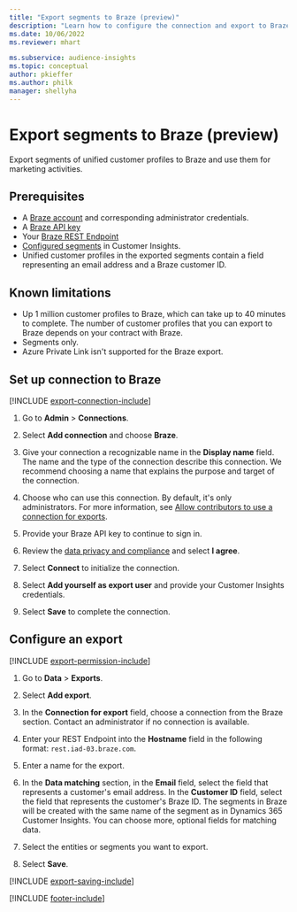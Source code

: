 ```yaml
---
title: "Export segments to Braze (preview)"
description: "Learn how to configure the connection and export to Braze."
ms.date: 10/06/2022
ms.reviewer: mhart

ms.subservice: audience-insights
ms.topic: conceptual
author: pkieffer
ms.author: philk
manager: shellyha
---
```


# Export segments to Braze (preview)

Export segments of unified customer profiles to Braze and use them for marketing activities.

## Prerequisites

- A [Braze account](https://www.braze.com/) and corresponding administrator credentials.
- A [Braze API key](https://www.braze.com/docs/api/basics/)
- Your [Braze REST Endpoint](https://www.braze.com/docs/api/basics/#api-definitions) 
- [Configured segments](segments.md) in Customer Insights.
- Unified customer profiles in the exported segments contain a field representing an email address and a Braze customer ID.

## Known limitations

- Up 1 million customer profiles to Braze, which can take up to 40 minutes to complete. The number of customer profiles that you can export to Braze depends on your contract with Braze.
- Segments only.
- Azure Private Link isn't supported for the Braze export.

## Set up connection to Braze

[!INCLUDE [export-connection-include](includes/export-connection-admn.md)]

1. Go to **Admin** > **Connections**.

1. Select **Add connection** and choose **Braze**.

1. Give your connection a recognizable name in the **Display name** field. The name and the type of the connection describe this connection. We recommend choosing a name that explains the purpose and target of the connection.

1. Choose who can use this connection. By default, it's only administrators. For more information, see [Allow contributors to use a connection for exports](connections.md#allow-contributors-to-use-a-connection-for-exports).

1. Provide your Braze API key to continue to sign in.

1. Review the [data privacy and compliance](connections.md#data-privacy-and-compliance) and select **I agree**.

1. Select **Connect** to initialize the connection.

1. Select **Add yourself as export user** and provide your Customer Insights credentials.

1. Select **Save** to complete the connection.

## Configure an export

[!INCLUDE [export-permission-include](includes/export-permission.md)]

1. Go to **Data** > **Exports**.

1. Select **Add export**.

1. In the **Connection for export** field, choose a connection from the Braze section. Contact an administrator if no connection is available.

1. Enter your REST Endpoint into the **Hostname** field in the following format: `rest.iad-03.braze.com`.

1. Enter a name for the export.

1. In the **Data matching** section, in the **Email** field, select the field that represents a customer's email address. In the **Customer ID** field, select the field that represents the customer's Braze ID. The segments in Braze will be created with the same name of the segment as in Dynamics 365 Customer Insights. You can choose more, optional fields for matching data.

1. Select the entities or segments you want to export.

1. Select **Save**.

[!INCLUDE [export-saving-include](includes/export-saving.md)]

[!INCLUDE [footer-include](includes/footer-banner.md)]

